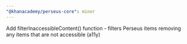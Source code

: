 ```yaml
---
"@khanacademy/perseus-core": minor
---
```


Add filterInaccessibleContent() function - filters Perseus items removing any items that are not accessible (a11y)
